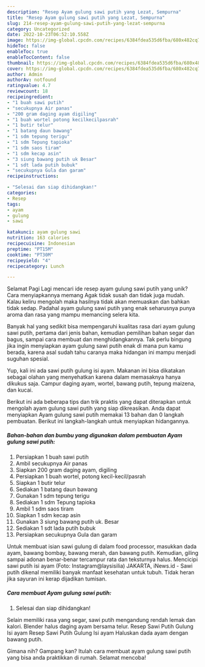 ```yaml
---
description: "Resep Ayam gulung sawi putih yang Lezat, Sempurna"
title: "Resep Ayam gulung sawi putih yang Lezat, Sempurna"
slug: 214-resep-ayam-gulung-sawi-putih-yang-lezat-sempurna
category: Uncategorized
date: 2022-10-23T06:52:10.558Z
image: https://img-global.cpcdn.com/recipes/6384fdea535d6fba/680x482cq70/ayam-gulung-sawi-putih-foto-resep-utama.jpg
hideToc: false
enableToc: true
enableTocContent: false
thumbnail: https://img-global.cpcdn.com/recipes/6384fdea535d6fba/680x482cq70/ayam-gulung-sawi-putih-foto-resep-utama.jpg
cover: https://img-global.cpcdn.com/recipes/6384fdea535d6fba/680x482cq70/ayam-gulung-sawi-putih-foto-resep-utama.jpg
author: Admin
authorAv: notfound
ratingvalue: 4.7
reviewcount: 18
recipeingredient:
- "1 buah sawi putih"
- "secukupnya Air panas"
- "200 gram daging ayam digiling"
- "1 buah wortel potong kecilkecilpasrah"
- "1 butir telur"
- "1 batang daun bawang"
- "1 sdm tepung terigu"
- "1 sdm Tepung tapioka"
- "1 sdm saos tiram"
- "1 sdm kecap asin"
- "3 siung bawang putih uk Besar"
- "1 sdt lada putih bubuk"
- "secukupnya Gula dan garam"
recipeinstructions:

- "Selesai dan siap dihidangkan!"
categories:
- Resep
tags:
- ayam
- gulung
- sawi

katakunci: ayam gulung sawi 
nutrition: 163 calories
recipecuisine: Indonesian
preptime: "PT15M"
cooktime: "PT30M"
recipeyield: "4"
recipecategory: Lunch

---
```



Selamat Pagi Lagi mencari ide resep ayam gulung sawi putih yang unik? Cara menyiapkannya memang Agak tidak susah dan tidak juga mudah. Kalau keliru mengolah maka hasilnya tidak akan memuaskan dan bahkan tidak sedap. Padahal ayam gulung sawi putih yang enak seharusnya punya aroma dan rasa yang mampu memancing selera kita.


Banyak hal yang sedikit bisa mempengaruhi kualitas rasa dari ayam gulung sawi putih, pertama dari jenis bahan, kemudian pemilihan bahan segar dan bagus, sampai cara membuat dan menghidangkannya. Tak perlu bingung jika ingin menyiapkan ayam gulung sawi putih enak di mana pun kamu berada, karena asal sudah tahu caranya maka hidangan ini mampu menjadi suguhan spesial.

Yup, kali ini ada sawi putih gulung isi ayam. Makanan ini bisa dikatakan sebagai olahan yang menyehatkan karena dalam memasaknya hanya dikukus saja. Campur daging ayam, wortel, bawang putih, tepung maizena, dan kucai.


Berikut ini ada beberapa tips dan trik praktis yang dapat diterapkan untuk mengolah ayam gulung sawi putih yang siap dikreasikan. Anda dapat menyiapkan Ayam gulung sawi putih memakai 13 bahan dan 0 langkah pembuatan. Berikut ini langkah-langkah untuk menyiapkan hidangannya.

<!--inarticleads1-->

##### Bahan-bahan dan bumbu yang digunakan dalam pembuatan Ayam gulung sawi putih:

1. Persiapkan 1 buah sawi putih
1. Ambil secukupnya Air panas
1. Siapkan 200 gram daging ayam, digiling
1. Persiapkan 1 buah wortel, potong kecil-kecil/pasrah
1. Siapkan 1 butir telur
1. Sediakan 1 batang daun bawang
1. Gunakan 1 sdm tepung terigu
1. Sediakan 1 sdm Tepung tapioka
1. Ambil 1 sdm saos tiram
1. Siapkan 1 sdm kecap asin
1. Gunakan 3 siung bawang putih uk. Besar
1. Sediakan 1 sdt lada putih bubuk
1. Persiapkan secukupnya Gula dan garam


Untuk membuat isian sawi gulung di dalam food processor, masukkan dada ayam, bawang bombay, bawang merah, dan bawang putih. Kemudian, giling sampai adonan benar-benar tercampur rata dan teksturnya halus. Mencicipi sawi putih isi ayam (Foto: Instagram@laysisilia) JAKARTA, iNews.id - Sawi putih dikenal memiliki banyak manfaat kesehatan untuk tubuh. Tidak heran jika sayuran ini kerap dijadikan tumisan. 

<!--inarticleads2-->

##### Cara membuat Ayam gulung sawi putih:


1. Selesai dan siap dihidangkan!

Selain memiliki rasa yang segar, sawi putih mengandung rendah lemak dan kalori. Blender halus daging ayam bersama telur. Resep Sawi Putih Gulung Isi ayam Resep Sawi Putih Gulung Isi ayam Haluskan dada ayam dengan bawang putih. 

Gimana nih? Gampang kan? Itulah cara membuat ayam gulung sawi putih yang bisa anda praktikkan di rumah. Selamat mencoba!

